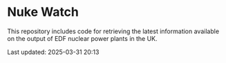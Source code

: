 # Nuke Watch

This repository includes code for retrieving the latest information available on the output of EDF nuclear power plants in the UK.

Last updated: 2025-03-31 20:13